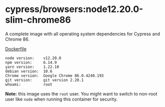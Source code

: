 # cypress/browsers:node12.20.0-slim-chrome86

A complete image with all operating system dependencies for Cypress and Chrome 86.

[Dockerfile](Dockerfile)

```text
node version:    v12.20.0
npm version:     6.14.9
yarn version:    1.22.10
debian version:  10.6
Chrome version:  Google Chrome 86.0.4240.193
git version:     git version 2.20.1
whoami:          root
```

**Note:** this image uses the `root` user. You might want to switch to non-root
user like `node` when running this container for security.
